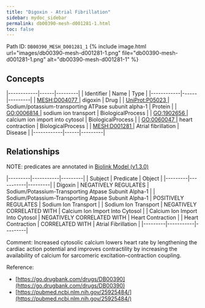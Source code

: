```yaml
---
title: "Digoxin - Atrial Fibrillation"
sidebar: mydoc_sidebar
permalink: db00390-mesh-d001281-1.html
toc: false 
---
```



Path ID: `DB00390_MESH_D001281_1`
{% include image.html url="images/db00390-mesh-d001281-1.png" file="db00390-mesh-d001281-1.png" alt="db00390-mesh-d001281-1" %}

## Concepts

|------------|------|---------|
| Identifier | Name | Type    |
|------------|------|---------|
| <a href="https://identifiers.org/MESH:D004077">MESH:D004077 </a> | digoxin | Drug |
| <a href="https://identifiers.org/UniProt:P05023">UniProt:P05023 </a> | Sodium/potassium-transporting ATPase subunit alpha-1 | Protein |
| <a href="https://identifiers.org/GO:0006814">GO:0006814 </a> | sodium ion transport | BiologicalProcess |
| <a href="https://identifiers.org/GO:1902656">GO:1902656 </a> | calcium ion import into cytosol | BiologicalProcess |
| <a href="https://identifiers.org/GO:0060047">GO:0060047 </a> | heart contraction | BiologicalProcess |
| <a href="https://identifiers.org/MESH:D001281">MESH:D001281 </a> | Atrial fibrillation | Disease |
|------------|------|---------|

## Relationships


NOTE: predicates are annotated in <a href="https://github.com/biolink/biolink-model/releases/tag/v1.3.0">Biolink Model (v1.3.0)</a>

|---------|-----------|---------|
| Subject | Predicate | Object  |
|---------|-----------|---------|
| Digoxin | NEGATIVELY REGULATES | Sodium/Potassium-Transporting Atpase Subunit Alpha-1 |
| Sodium/Potassium-Transporting Atpase Subunit Alpha-1 | POSITIVELY REGULATES | Sodium Ion Transport |
| Sodium Ion Transport | NEGATIVELY CORRELATED WITH | Calcium Ion Import Into Cytosol |
| Calcium Ion Import Into Cytosol | NEGATIVELY CORRELATED WITH | Heart Contraction |
| Heart Contraction | CORRELATED WITH | Atrial Fibrillation |
|---------|-----------|---------|

Comment: Increased cytosolic calcium lowers heart rate by lengthening the cardiac action potential and improves contractility by increasing the availability of calcium for sarcomeric excitation–contraction coupling.

Reference: 
  - [https://go.drugbank.com/drugs/DB00390](https://go.drugbank.com/drugs/DB00390)
  - [https://pubmed.ncbi.nlm.nih.gov/25925484/](https://pubmed.ncbi.nlm.nih.gov/25925484/)
